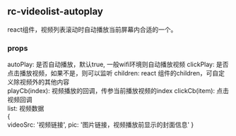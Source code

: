 ## rc-videolist-autoplay

react组件，视频列表滚动时自动播放当前屏幕内合适的一个。

### props
autoPlay: 是否自动播放，默认true, 一般wifi环境则自动播放视频
clickPlay: 是否点击播放视频，如果不是，则可以监听
children: react 组件的children，可自定义除视频外的其他内容   
playCb(index): 视频播放的回调，传参当前播放视频的index
clickCb(item): 点击视频回调   
list: 视频数据  
  {  
    videoSrc: '视频链接',
    pic: '图片链接，视频播放前显示的封面信息'
  }     